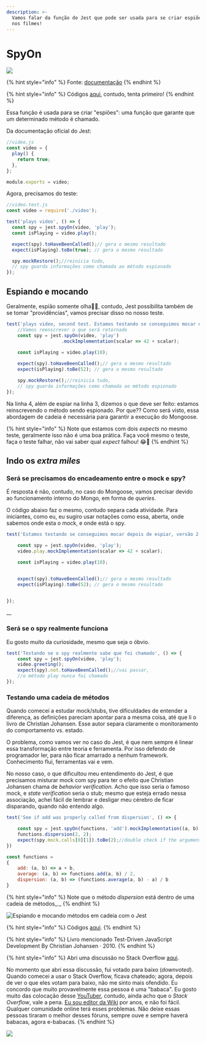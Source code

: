 ```yaml
---
description: >-
  Vamos falar da função do Jest que pode ser usada para se criar espiões, como
  nos filmes!
---
```


# SpyOn



![](../.gitbook/assets/espiao.png)

{% hint style="info" %}
Fonte: [documentação](https://jestjs.io/docs/jest-object#jestspyonobject-methodname) 
{% endhint %}

{% hint style="info" %}
Códigos [aqui](https://github.com/JorgeGuerraPires/curso-mongoose/tree/mock_spy_1), contudo, tenta primeiro! 
{% endhint %}

Essa função é usada para se criar "espiões": uma função que garante que um determinado método é chamado.

Da documentação oficial do Jest:

```javascript
//video.js
const video = {
  play() {
    return true;
  },
};

module.exports = video;
```

Agora, precisamos do teste:

```javascript
//video.test.js
const video = require('./video');

test('plays video', () => {
  const spy = jest.spyOn(video, 'play');
  const isPlaying = video.play();

  expect(spy).toHaveBeenCalled();// gera o mesmo resultado
  expect(isPlaying).toBe(true); // gera o mesmo resultado

  spy.mockRestore();//reinicia tudo, 
  // spy guarda informações como chamada ao método espionado
});
```

## Espiando e mocando 

Geralmente, espião somente olha🧐🧐, contudo, Jest possibilita também de se tomar "providências", vamos precisar disso no nosso teste. 

```javascript
test('plays video, second test. Estamos testando se conseguimos mocar depois de espiar', () => {
    //Vamos reenscrever o que será retornado
    const spy = jest.spyOn(video, 'play')
                    .mockImplementation(scalar => 42 + scalar);
    
    const isPlaying = video.play(10);

    expect(spy).toHaveBeenCalled();// gera o mesmo resultado
    expect(isPlaying).toBe(52); // gera o mesmo resultado

    spy.mockRestore();//reinicia tudo, 
    // spy guarda informações como chamada ao método espionado
});

```

Na linha 4, além de espiar na linha 3, dizemos o que deve ser feito: estamos reinscrevendo o método sendo espionado. Por que?? Como será visto, essa abordagem de cadeia é necessária para garantir a execução do Mongoose. 

{% hint style="info" %}
Note que estamos com dois _expects_ no mesmo teste, geralmente isso não é uma boa prática. Faça você mesmo o teste, faça o teste falhar, não vai saber qual _expect_ falhou! 😂🤣
{% endhint %}

## Indo os _extra miles_

### Será se precisamos do encadeamento entre o mock e spy?  

É resposta é não, contudo, no caso do Mongoose, vamos precisar devido ao funcionamento interno do Mongo, em forma de _queries_.

O código abaixo faz o mesmo, contudo separa cada atividade. Para iniciantes, como eu, eu sugiro usar notações como essa, aberta, onde sabemos onde esta o mock, e onde está o spy. 

```javascript
test('Estamos testando se conseguimos mocar depois de espiar, versão 2', () => {

    const spy = jest.spyOn(video, 'play');
    video.play.mockImplementation(scalar => 42 + scalar);

    const isPlaying = video.play(10);


    expect(spy).toHaveBeenCalled();// gera o mesmo resultado
    expect(isPlaying).toBe(52); // gera o mesmo resultado


});

```



\_\_

### Será se o spy realmente funciona

Eu gosto muito da curiosidade, mesmo que seja o óbvio. 

```javascript
test('Testando se o spy realmente sabe que foi chamado', () => {
    const spy = jest.spyOn(video, 'play');
    video.greeting();
    expect(spy).not.toHaveBeenCalled();//vai passar, 
    //o método play nunca foi chamado
});

```

### Testando uma cadeia de métodos

Quando comecei a estudar mock/stubs, tive dificuldades de entender a diferença, as definições pareciam apontar para a mesma coisa, até que li o livro de Christian Johansen.  Esse autor separa claramente o monitoramento do comportamento vs. estado. 

O problema, como vamos ver no caso do Jest, é que nem sempre é linear essa transformação entre teoria e ferramenta. Por isso defendo de programador ler, para não ficar amarrado a nenhum framework.  Conhecimento flui, ferramentas vai e vem. 

No nosso caso, o que dificultou meu entendimento do Jest, é que precisamos misturar mock com spy para ter o efeito que Christian Johansen chama de _behavior verification._ Acho que isso seria o famoso mock, e _state verification_ seria o stub; mesmo que esteja errado nessa associação, achei fácil de lembrar e desligar meu cérebro de ficar disparando, quando não entendo algo. 



```javascript
test('See if add was properly called from dispersion', () => {

    const spy = jest.spyOn(functions, 'add').mockImplementation((a, b) => a + b);
    functions.dispersion(2, 2);
    expect(spy.mock.calls[0][1]).toBe(2);//double check if the argument was properly called
})

```

```javascript
const functions =
{
    add: (a, b) => a + b,
    average: (a, b) => functions.add(a, b) / 2,
    dispersion: (a, b) => (functions.average(a, b) - a) / b
}

```

{% hint style="info" %}
Note que o método _dispersion_ está dentro de uma cadeia de métodos_._
{% endhint %}

![Espiando e mocando m&#xE9;todos em cadeia com o Jest](../.gitbook/assets/espiando-metodos.jpg)

{% hint style="info" %}
Códigos [aqui](https://github.com/JorgeGuerraPires/curso-mongoose/tree/mock_spy_2).
{% endhint %}

{% hint style="info" %}
Livro mencionado Test-Driven JavaScript Development By Christian Johansen · 2010. 
{% endhint %}

{% hint style="info" %}
Abri uma discussão no Stack Overflow [aqui](https://stackoverflow.com/questions/68193736/mocking-just-one-function-on-a-function-array-using-jest).

No momento que abri essa discussão, fui votado para baixo \(_downvoted_\). Quando comecei a usar o Stack Overflow, ficava chateado; agora, depois de ver o que eles votam para baixo, não me sinto mais ofendido. Eu concordo que muito provavelmente essa pessoa é uma "babaca". Eu gosto muito das colocação desse [YouTuber](https://www.youtube.com/watch?v=I_ZK0t9-llo), contudo, ainda acho que o _Stack Overflow_, vale a pena. [Eu sou editor da Wiki](https://pt.wikipedia.org/wiki/Usu%C3%A1rio%28a%29:Jorge_Guerra_Pires) por anos, e não foi fácil. Qualquer comunidade online terá esses problemas. Não deixe essas pessoas tiraram o melhor desses fóruns, sempre ouve e sempre haverá babacas, agora e-babacas. 
{% endhint %}

![](../.gitbook/assets/haters-internet.jpg)



